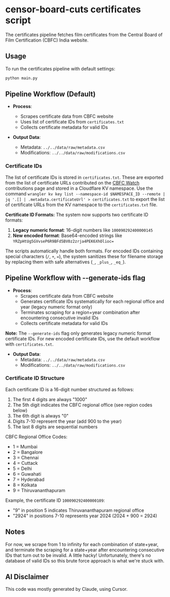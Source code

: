 # censor-board-cuts certificates script

The certificates pipeline fetches film certificates from the Central Board of Film Certification (CBFC) India website.

## Usage

To run the certificates pipeline with default settings:
```bash
python main.py
```

## Pipeline Workflow (Default)

- **Process**:
  - Scrapes certificate data from CBFC website
  - Uses list of certificate IDs from `certificates.txt`
  - Collects certificate metadata for valid IDs

- **Output Data**:
  - Metadata: `../../data/raw/metadata.csv`
  - Modifications: `../../data/raw/modifications.csv`

### Certificate IDs

The list of certificate IDs is stored in `certificates.txt`. These are exported from the list of certificate URLs contributed on the [CBFC Watch](https://cbfc.watch) contributions page and stored in a Cloudflare KV namespace. Use the command `wrangler kv key list --namespace-id $NAMESPACE_ID --remote | jq '.[] | .metadata.certificateUrl' > certificates.txt` to export the list of certificate URLs from the KV namespace to the `certificates.txt` file.

**Certificate ID Formats:**
The system now supports two certificate ID formats:
1. **Legacy numeric format**: 16-digit numbers like `100090292400000145`
2. **New encoded format**: Base64-encoded strings like `YRZpHtUg5GVvseP6R9BFd5BV0z2zrja4PEK6XhOlioc=`

The scripts automatically handle both formats. For encoded IDs containing special characters (`/`, `+`, `=`), the system sanitizes these for filename storage by replacing them with safe alternatives (`_`, `_plus_`, `_eq_`).

## Pipeline Workflow with --generate-ids flag

- **Process**:
  - Scrapes certificate data from CBFC website
  - Generates certificate IDs systematically for each regional office and year (legacy numeric format only)
  - Terminates scraping for a region+year combination after encountering consecutive invalid IDs
  - Collects certificate metadata for valid IDs

**Note:** The `--generate-ids` flag only generates legacy numeric format certificate IDs. For new encoded certificate IDs, use the default workflow with `certificates.txt`.

- **Output Data**:
  - Metadata: `../../data/raw/metadata.csv`
  - Modifications: `../../data/raw/modifications.csv`

### Certificate ID Structure

Each certificate ID is a 16-digit number structured as follows:

1. The first 4 digits are always "1000"
2. The 5th digit indicates the CBFC regional office (see region codes below)
3. The 6th digit is always "0"
4. Digits 7-10 represent the year (add 900 to the year)
5. The last 8 digits are sequential numbers

CBFC Regional Office Codes:

- 1 = Mumbai
- 2 = Bangalore
- 3 = Chennai
- 4 = Cuttack
- 5 = Delhi
- 6 = Guwahati
- 7 = Hyderabad
- 8 = Kolkata
- 9 = Thiruvananthapuram

Example, the certificate ID `100090292400000109`:

- "9" in position 5 indicates Thiruvananthapuram regional office
- "2924" in positions 7-10 represents year 2024 (2024 + 900 = 2924)

## Notes

For now, we scrape from 1 to infinity for each combination of state+year, and terminate the scraping for a state+year after encountering consecutive IDs that turn out to be invalid. A little hacky! Unfortunately, there's no database of valid IDs so this brute force approach is what we're stuck with.

## AI Disclaimer

This code was mostly generated by Claude, using Cursor.

